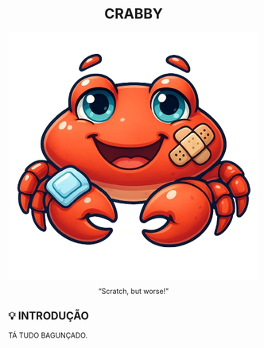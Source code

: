 <div align="center">
  <h1>CRABBY</h1>
    <img src="assets/logo.png" align="center" alt="Logo" />
  </p>
  <p>
    “Scratch, but worse!"
  </p>
</div>

## 💡 INTRODUÇÃO

TÁ TUDO BAGUNÇADO.
